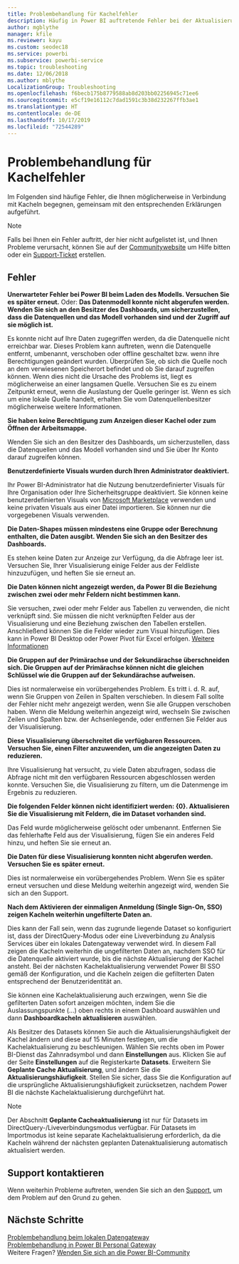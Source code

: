 ```yaml
---
title: Problembehandlung für Kachelfehler
description: Häufig in Power BI auftretende Fehler bei der Aktualisierung einer Kachel
author: mgblythe
manager: kfile
ms.reviewer: kayu
ms.custom: seodec18
ms.service: powerbi
ms.subservice: powerbi-service
ms.topic: troubleshooting
ms.date: 12/06/2018
ms.author: mblythe
LocalizationGroup: Troubleshooting
ms.openlocfilehash: f6becb175b8779588ab8d203bb02256945c71ee6
ms.sourcegitcommit: e5cf19e16112c7dad1591c3b38d232267ffb3ae1
ms.translationtype: HT
ms.contentlocale: de-DE
ms.lasthandoff: 10/17/2019
ms.locfileid: "72544289"
---
```

# <a name="troubleshooting-tile-errors"></a>Problembehandlung für Kachelfehler
Im Folgenden sind häufige Fehler, die Ihnen möglicherweise in Verbindung mit Kacheln begegnen, gemeinsam mit den entsprechenden Erklärungen aufgeführt.

> [!NOTE]
> Falls bei Ihnen ein Fehler auftritt, der hier nicht aufgelistet ist, und Ihnen Probleme verursacht, können Sie auf der [Communitywebsite](http://community.powerbi.com/) um Hilfe bitten oder ein [Support-Ticket](https://powerbi.microsoft.com/support/) erstellen.
> 
> 

## <a name="errors"></a>Fehler
**Unerwarteter Fehler bei Power BI beim Laden des Modells. Versuchen Sie es später erneut.**
Oder: **Das Datenmodell konnte nicht abgerufen werden. Wenden Sie sich an den Besitzer des Dashboards, um sicherzustellen, dass die Datenquellen und das Modell vorhanden sind und der Zugriff auf sie möglich ist.**

Es konnte nicht auf Ihre Daten zugegriffen werden, da die Datenquelle nicht erreichbar war. Dieses Problem kann auftreten, wenn die Datenquelle entfernt, umbenannt, verschoben oder offline geschaltet bzw. wenn ihre Berechtigungen geändert wurden. Überprüfen Sie, ob sich die Quelle noch an dem verwiesenen Speicherort befindet und ob Sie darauf zugreifen können. Wenn dies nicht die Ursache des Problems ist, liegt es möglicherweise an einer langsamen Quelle. Versuchen Sie es zu einem Zeitpunkt erneut, wenn die Auslastung der Quelle geringer ist. Wenn es sich um eine lokale Quelle handelt, erhalten Sie vom Datenquellenbesitzer möglicherweise weitere Informationen.

**Sie haben keine Berechtigung zum Anzeigen dieser Kachel oder zum Öffnen der Arbeitsmappe.**

Wenden Sie sich an den Besitzer des Dashboards, um sicherzustellen, dass die Datenquellen und das Modell vorhanden sind und Sie über Ihr Konto darauf zugreifen können.

**Benutzerdefinierte Visuals wurden durch Ihren Administrator deaktiviert.**

Ihr Power BI-Administrator hat die Nutzung benutzerdefinierter Visuals für Ihre Organisation oder Ihre Sicherheitsgruppe deaktiviert. Sie können keine benutzerdefinierten Visuals von [Microsoft Marketplace](https://appsource.microsoft.com/en-us/marketplace/apps?page=1&product=power-bi-visuals) verwenden und keine privaten Visuals aus einer Datei importieren. Sie können nur die vorgegebenen Visuals verwenden.


**Die Daten-Shapes müssen mindestens eine Gruppe oder Berechnung enthalten, die Daten ausgibt. Wenden Sie sich an den Besitzer des Dashboards.**

Es stehen keine Daten zur Anzeige zur Verfügung, da die Abfrage leer ist. Versuchen Sie, Ihrer Visualisierung einige Felder aus der Feldliste hinzuzufügen, und heften Sie sie erneut an.

**Die Daten können nicht angezeigt werden, da Power BI die Beziehung zwischen zwei oder mehr Feldern nicht bestimmen kann.**

Sie versuchen, zwei oder mehr Felder aus Tabellen zu verwenden, die nicht verknüpft sind. Sie müssen die nicht verknüpften Felder aus der Visualisierung und eine Beziehung zwischen den Tabellen erstellen. Anschließend können Sie die Felder wieder zum Visual hinzufügen. Dies kann in Power BI Desktop oder Power Pivot für Excel erfolgen. [Weitere Informationen](desktop-create-and-manage-relationships.md)

**Die Gruppen auf der Primärachse und der Sekundärachse überschneiden sich. Die Gruppen auf der Primärachse können nicht die gleichen Schlüssel wie die Gruppen auf der Sekundärachse aufweisen.**

Dies ist normalerweise ein vorübergehendes Problem. Es tritt i. d. R. auf, wenn Sie Gruppen von Zeilen in Spalten verschieben. In diesem Fall sollte der Fehler nicht mehr angezeigt werden, wenn Sie alle Gruppen verschoben haben. Wenn die Meldung weiterhin angezeigt wird, wechseln Sie zwischen Zeilen und Spalten bzw. der Achsenlegende, oder entfernen Sie Felder aus der Visualisierung.  

**Diese Visualisierung überschreitet die verfügbaren Ressourcen. Versuchen Sie, einen Filter anzuwenden, um die angezeigten Daten zu reduzieren.**

Ihre Visualisierung hat versucht, zu viele Daten abzufragen, sodass die Abfrage nicht mit den verfügbaren Ressourcen abgeschlossen werden konnte. Versuchen Sie, die Visualisierung zu filtern, um die Datenmenge im Ergebnis zu reduzieren.

**Die folgenden Felder können nicht identifiziert werden: {0}. Aktualisieren Sie die Visualisierung mit Feldern, die im Dataset vorhanden sind.**

Das Feld wurde möglicherweise gelöscht oder umbenannt. Entfernen Sie das fehlerhafte Feld aus der Visualisierung, fügen Sie ein anderes Feld hinzu, und heften Sie sie erneut an.

**Die Daten für diese Visualisierung konnten nicht abgerufen werden. Versuchen Sie es später erneut.**

Dies ist normalerweise ein vorübergehendes Problem. Wenn Sie es später erneut versuchen und diese Meldung weiterhin angezeigt wird, wenden Sie sich an den Support.

**Nach dem Aktivieren der einmaligen Anmeldung (Single Sign-On, SSO) zeigen Kacheln weiterhin ungefilterte Daten an.**

Dies kann der Fall sein, wenn das zugrunde liegende Dataset so konfiguriert ist, dass der DirectQuery-Modus oder eine Liveverbindung zu Analysis Services über ein lokales Datengateway verwendet wird. In diesem Fall zeigen die Kacheln weiterhin die ungefilterten Daten an, nachdem SSO für die Datenquelle aktiviert wurde, bis die nächste Aktualisierung der Kachel ansteht. Bei der nächsten Kachelaktualisierung verwendet Power BI SSO gemäß der Konfiguration, und die Kacheln zeigen die gefilterten Daten entsprechend der Benutzeridentität an. 

Sie können eine Kachelaktualisierung auch erzwingen, wenn Sie die gefilterten Daten sofort anzeigen möchten, indem Sie die Auslassungspunkte (...) oben rechts in einem Dashboard auswählen und dann **Dashboardkacheln aktualisieren** auswählen.

Als Besitzer des Datasets können Sie auch die Aktualisierungshäufigkeit der Kachel ändern und diese auf 15 Minuten festlegen, um die Kachelaktualisierung zu beschleunigen. Wählen Sie rechts oben im Power BI-Dienst das Zahnradsymbol und dann **Einstellungen** aus. Klicken Sie auf der Seite **Einstellungen** auf die Registerkarte **Datasets**. Erweitern Sie **Geplante Cache Aktualisierung**, und ändern Sie die **Aktualisierungshäufigkeit**. Stellen Sie sicher, dass Sie die Konfiguration auf die ursprüngliche Aktualisierungshäufigkeit zurücksetzen, nachdem Power BI die nächste Kachelaktualisierung durchgeführt hat.

> [!NOTE]
> Der Abschnitt **Geplante Cacheaktualisierung** ist nur für Datasets im DirectQuery-/Liveverbindungsmodus verfügbar. Für Datasets im Importmodus ist keine separate Kachelaktualisierung erforderlich, da die Kacheln während der nächsten geplanten Datenaktualisierung automatisch aktualisiert werden.

## <a name="contact-support"></a>Support kontaktieren
Wenn weiterhin Probleme auftreten, wenden Sie sich an den [Support](https://support.powerbi.com), um dem Problem auf den Grund zu gehen.

## <a name="next-steps"></a>Nächste Schritte
[Problembehandlung beim lokalen Datengateway](service-gateway-onprem-tshoot.md)  
[Problembehandlung in Power BI Personal Gateway](service-admin-troubleshooting-power-bi-personal-gateway.md)  
Weitere Fragen? [Wenden Sie sich an die Power BI-Community](http://community.powerbi.com/)

